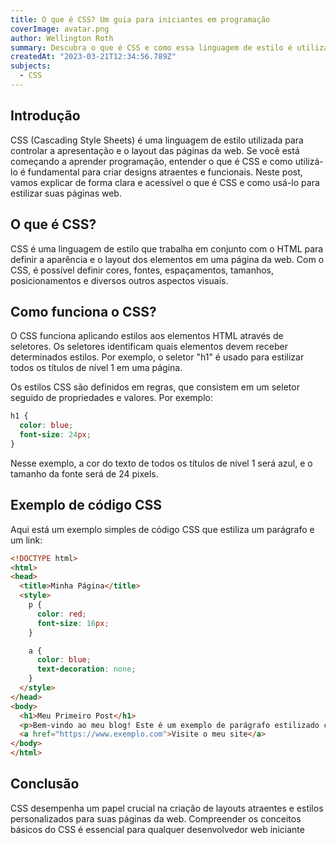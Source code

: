 ```yaml
---
title: O que é CSS? Um guia para iniciantes em programação
coverImage: avatar.png
author: Wellington Roth
summary: Descubra o que é CSS e como essa linguagem de estilo é utilizada para controlar a aparência e o layout das páginas da web, proporcionando designs personalizados e atraentes
createdAt: "2023-03-21T12:34:56.789Z"
subjects:
  - CSS
---
```


## Introdução
CSS (Cascading Style Sheets) é uma linguagem de estilo utilizada para controlar a apresentação e o layout das páginas da web. Se você está começando a aprender programação, entender o que é CSS e como utilizá-lo é fundamental para criar designs atraentes e funcionais. Neste post, vamos explicar de forma clara e acessível o que é CSS e como usá-lo para estilizar suas páginas web.

## O que é CSS?
CSS é uma linguagem de estilo que trabalha em conjunto com o HTML para definir a aparência e o layout dos elementos em uma página da web. Com o CSS, é possível definir cores, fontes, espaçamentos, tamanhos, posicionamentos e diversos outros aspectos visuais.

## Como funciona o CSS?
O CSS funciona aplicando estilos aos elementos HTML através de seletores. Os seletores identificam quais elementos devem receber determinados estilos. Por exemplo, o seletor "h1" é usado para estilizar todos os títulos de nível 1 em uma página.

Os estilos CSS são definidos em regras, que consistem em um seletor seguido de propriedades e valores. Por exemplo:

```css
h1 {
  color: blue;
  font-size: 24px;
}
```

Nesse exemplo, a cor do texto de todos os títulos de nível 1 será azul, e o tamanho da fonte será de 24 pixels.

## Exemplo de código CSS
Aqui está um exemplo simples de código CSS que estiliza um parágrafo e um link:

```html
<!DOCTYPE html>
<html>
<head>
  <title>Minha Página</title>
  <style>
    p {
      color: red;
      font-size: 16px;
    }

    a {
      color: blue;
      text-decoration: none;
    }
  </style>
</head>
<body>
  <h1>Meu Primeiro Post</h1>
  <p>Bem-vindo ao meu blog! Este é um exemplo de parágrafo estilizado com CSS.</p>
  <a href="https://www.exemplo.com">Visite o meu site</a>
</body>
</html>
```

## Conclusão
CSS desempenha um papel crucial na criação de layouts atraentes e estilos personalizados para suas páginas da web. Compreender os conceitos básicos do CSS é essencial para qualquer desenvolvedor web iniciante